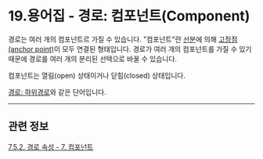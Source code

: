 # 19.용어집 - 경로: 컴포넌트(Component)
경로는 여러 개의 컴포넌트르 가질 수 있습니다. "컴포넌트"란 [선분](./19-glossaryx-path_segment.md)에 의해 [고정점(anchor point)](./19-glossaryx-path_anchor.md)이 모두 연결된 형태입니다. 경로가 여러 개의 컴포넌트를 가질 수 있기 때문에 경로를 여러 개의 분리된 선택으로 바꿀 수 있습니다.

컴포넌트는 열림(open) 상태이거나 닫힘(closed) 상태입니다.

[경로: 하위경로](./19-glossaryx-path_subpath.md)와 같은 단어입니다.

***

## 관련 정보

[7.5.2. 경로 속성 - 7. 컴포넌트](./07-05-02-path-properties.md#07-05-02-s7)